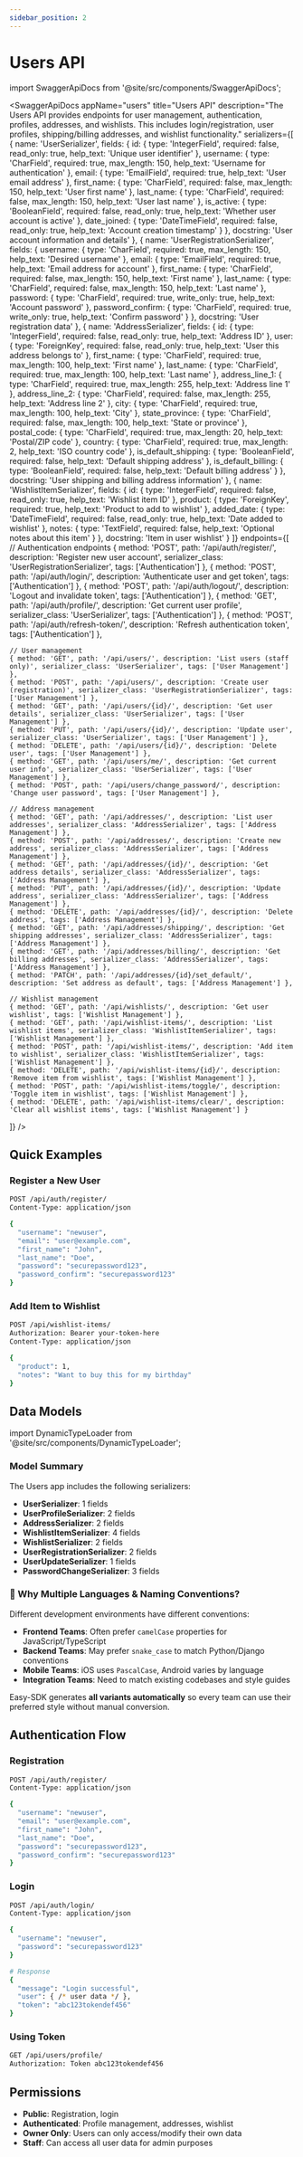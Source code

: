 ```yaml
---
sidebar_position: 2
---
```


# Users API

import SwaggerApiDocs from '@site/src/components/SwaggerApiDocs';

<SwaggerApiDocs 
  appName="users"
  title="Users API"
  description="The Users API provides endpoints for user management, authentication, profiles, addresses, and wishlists. This includes login/registration, user profiles, shipping/billing addresses, and wishlist functionality."
  serializers={[
    {
      name: 'UserSerializer',
      fields: {
        id: { type: 'IntegerField', required: false, read_only: true, help_text: 'Unique user identifier' },
        username: { type: 'CharField', required: true, max_length: 150, help_text: 'Username for authentication' },
        email: { type: 'EmailField', required: true, help_text: 'User email address' },
        first_name: { type: 'CharField', required: false, max_length: 150, help_text: 'User first name' },
        last_name: { type: 'CharField', required: false, max_length: 150, help_text: 'User last name' },
        is_active: { type: 'BooleanField', required: false, read_only: true, help_text: 'Whether user account is active' },
        date_joined: { type: 'DateTimeField', required: false, read_only: true, help_text: 'Account creation timestamp' }
      },
      docstring: 'User account information and details'
    },
    {
      name: 'UserRegistrationSerializer', 
      fields: {
        username: { type: 'CharField', required: true, max_length: 150, help_text: 'Desired username' },
        email: { type: 'EmailField', required: true, help_text: 'Email address for account' },
        first_name: { type: 'CharField', required: false, max_length: 150, help_text: 'First name' },
        last_name: { type: 'CharField', required: false, max_length: 150, help_text: 'Last name' },
        password: { type: 'CharField', required: true, write_only: true, help_text: 'Account password' },
        password_confirm: { type: 'CharField', required: true, write_only: true, help_text: 'Confirm password' }
      },
      docstring: 'User registration data'
    },
    {
      name: 'AddressSerializer',
      fields: {
        id: { type: 'IntegerField', required: false, read_only: true, help_text: 'Address ID' },
        user: { type: 'ForeignKey', required: false, read_only: true, help_text: 'User this address belongs to' },
        first_name: { type: 'CharField', required: true, max_length: 100, help_text: 'First name' },
        last_name: { type: 'CharField', required: true, max_length: 100, help_text: 'Last name' },
        address_line_1: { type: 'CharField', required: true, max_length: 255, help_text: 'Address line 1' },
        address_line_2: { type: 'CharField', required: false, max_length: 255, help_text: 'Address line 2' },
        city: { type: 'CharField', required: true, max_length: 100, help_text: 'City' },
        state_province: { type: 'CharField', required: false, max_length: 100, help_text: 'State or province' },
        postal_code: { type: 'CharField', required: true, max_length: 20, help_text: 'Postal/ZIP code' },
        country: { type: 'CharField', required: true, max_length: 2, help_text: 'ISO country code' },
        is_default_shipping: { type: 'BooleanField', required: false, help_text: 'Default shipping address' },
        is_default_billing: { type: 'BooleanField', required: false, help_text: 'Default billing address' }
      },
      docstring: 'User shipping and billing address information'
    },
    {
      name: 'WishlistItemSerializer',
      fields: {
        id: { type: 'IntegerField', required: false, read_only: true, help_text: 'Wishlist item ID' },
        product: { type: 'ForeignKey', required: true, help_text: 'Product to add to wishlist' },
        added_date: { type: 'DateTimeField', required: false, read_only: true, help_text: 'Date added to wishlist' },
        notes: { type: 'TextField', required: false, help_text: 'Optional notes about this item' }
      },
      docstring: 'Item in user wishlist'
    }
  ]}
  endpoints={[
    // Authentication endpoints
    { method: 'POST', path: '/api/auth/register/', description: 'Register new user account', serializer_class: 'UserRegistrationSerializer', tags: ['Authentication'] },
    { method: 'POST', path: '/api/auth/login/', description: 'Authenticate user and get token', tags: ['Authentication'] },
    { method: 'POST', path: '/api/auth/logout/', description: 'Logout and invalidate token', tags: ['Authentication'] },
    { method: 'GET', path: '/api/auth/profile/', description: 'Get current user profile', serializer_class: 'UserSerializer', tags: ['Authentication'] },
    { method: 'POST', path: '/api/auth/refresh-token/', description: 'Refresh authentication token', tags: ['Authentication'] },
    
    // User management
    { method: 'GET', path: '/api/users/', description: 'List users (staff only)', serializer_class: 'UserSerializer', tags: ['User Management'] },
    { method: 'POST', path: '/api/users/', description: 'Create user (registration)', serializer_class: 'UserRegistrationSerializer', tags: ['User Management'] },
    { method: 'GET', path: '/api/users/{id}/', description: 'Get user details', serializer_class: 'UserSerializer', tags: ['User Management'] },
    { method: 'PUT', path: '/api/users/{id}/', description: 'Update user', serializer_class: 'UserSerializer', tags: ['User Management'] },
    { method: 'DELETE', path: '/api/users/{id}/', description: 'Delete user', tags: ['User Management'] },
    { method: 'GET', path: '/api/users/me/', description: 'Get current user info', serializer_class: 'UserSerializer', tags: ['User Management'] },
    { method: 'POST', path: '/api/users/change_password/', description: 'Change user password', tags: ['User Management'] },
    
    // Address management
    { method: 'GET', path: '/api/addresses/', description: 'List user addresses', serializer_class: 'AddressSerializer', tags: ['Address Management'] },
    { method: 'POST', path: '/api/addresses/', description: 'Create new address', serializer_class: 'AddressSerializer', tags: ['Address Management'] },
    { method: 'GET', path: '/api/addresses/{id}/', description: 'Get address details', serializer_class: 'AddressSerializer', tags: ['Address Management'] },
    { method: 'PUT', path: '/api/addresses/{id}/', description: 'Update address', serializer_class: 'AddressSerializer', tags: ['Address Management'] },
    { method: 'DELETE', path: '/api/addresses/{id}/', description: 'Delete address', tags: ['Address Management'] },
    { method: 'GET', path: '/api/addresses/shipping/', description: 'Get shipping addresses', serializer_class: 'AddressSerializer', tags: ['Address Management'] },
    { method: 'GET', path: '/api/addresses/billing/', description: 'Get billing addresses', serializer_class: 'AddressSerializer', tags: ['Address Management'] },
    { method: 'PATCH', path: '/api/addresses/{id}/set_default/', description: 'Set address as default', tags: ['Address Management'] },
    
    // Wishlist management
    { method: 'GET', path: '/api/wishlists/', description: 'Get user wishlist', tags: ['Wishlist Management'] },
    { method: 'GET', path: '/api/wishlist-items/', description: 'List wishlist items', serializer_class: 'WishlistItemSerializer', tags: ['Wishlist Management'] },
    { method: 'POST', path: '/api/wishlist-items/', description: 'Add item to wishlist', serializer_class: 'WishlistItemSerializer', tags: ['Wishlist Management'] },
    { method: 'DELETE', path: '/api/wishlist-items/{id}/', description: 'Remove item from wishlist', tags: ['Wishlist Management'] },
    { method: 'POST', path: '/api/wishlist-items/toggle/', description: 'Toggle item in wishlist', tags: ['Wishlist Management'] },
    { method: 'DELETE', path: '/api/wishlist-items/clear/', description: 'Clear all wishlist items', tags: ['Wishlist Management'] }
  ]}
/>

## Quick Examples

### Register a New User

```bash
POST /api/auth/register/
Content-Type: application/json

{
  "username": "newuser",
  "email": "user@example.com", 
  "first_name": "John",
  "last_name": "Doe",
  "password": "securepassword123",
  "password_confirm": "securepassword123"
}
```

### Add Item to Wishlist

```bash
POST /api/wishlist-items/
Authorization: Bearer your-token-here
Content-Type: application/json

{
  "product": 1,
  "notes": "Want to buy this for my birthday"
}
```

## Data Models

import DynamicTypeLoader from '@site/src/components/DynamicTypeLoader';

<DynamicTypeLoader 
  appName="users"
  title="Users App Data Models"
  showAllVariants={false}
/>

### Model Summary

The Users app includes the following serializers:
- **UserSerializer**: 1 fields
- **UserProfileSerializer**: 2 fields
- **AddressSerializer**: 2 fields
- **WishlistItemSerializer**: 4 fields
- **WishlistSerializer**: 2 fields
- **UserRegistrationSerializer**: 2 fields
- **UserUpdateSerializer**: 1 fields
- **PasswordChangeSerializer**: 3 fields

### 🎯 Why Multiple Languages & Naming Conventions?

Different development environments have different conventions:

- **Frontend Teams**: Often prefer `camelCase` properties for JavaScript/TypeScript
- **Backend Teams**: May prefer `snake_case` to match Python/Django conventions  
- **Mobile Teams**: iOS uses `PascalCase`, Android varies by language
- **Integration Teams**: Need to match existing codebases and style guides

Easy-SDK generates **all variants automatically** so every team can use their preferred style without manual conversion.

## Authentication Flow

### Registration

```bash
POST /api/auth/register/
Content-Type: application/json

{
  "username": "newuser",
  "email": "user@example.com",
  "first_name": "John",
  "last_name": "Doe",
  "password": "securepassword123",
  "password_confirm": "securepassword123"
}
```

### Login

```bash
POST /api/auth/login/
Content-Type: application/json

{
  "username": "newuser",
  "password": "securepassword123"
}

# Response
{
  "message": "Login successful",
  "user": { /* user data */ },
  "token": "abc123tokendef456"
}
```

### Using Token

```bash
GET /api/users/profile/
Authorization: Token abc123tokendef456
```

## Permissions

- **Public**: Registration, login
- **Authenticated**: Profile management, addresses, wishlist
- **Owner Only**: Users can only access/modify their own data
- **Staff**: Can access all user data for admin purposes